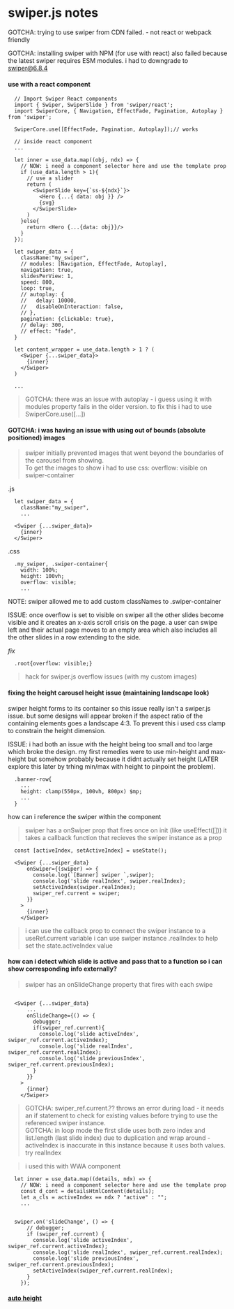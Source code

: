 # swiper.js notes

GOTCHA: trying to use swiper from CDN failed. - not react or webpack friendly

GOTCHA: installing swiper with NPM (for use with react) also failed because the latest swiper requires ESM modules.
i had to downgrade to swiper@6.8.4

#### use with a react component

```
  // Import Swiper React components
  import { Swiper, SwiperSlide } from 'swiper/react';
  import SwiperCore, { Navigation, EffectFade, Pagination, Autoplay } from 'swiper';

  SwiperCore.use([EffectFade, Pagination, Autoplay]);// works

  // inside react component
  ...

  let inner = use_data.map((obj, ndx) => { 
    // NOW: i need a component selector here and use the template prop
    if (use_data.length > 1){
      // use a slider
      return (
        <SwiperSlide key={`ss-${ndx}`}>
          <Hero {...{ data: obj }} />
          {svg}
        </SwiperSlide>
      )
    }else{
      return <Hero {...{data: obj}}/>
    }
  });

  let swiper_data = {
    className:"my_swiper",
    // modules: [Navigation, EffectFade, Autoplay],
    navigation: true,
    slidesPerView: 1,
    speed: 800,
    loop: true,
    // autoplay: {
    //   delay: 10000,
    //   disableOnInteraction: false,
    // },
    pagination: {clickable: true},
    // delay: 300,
    // effect: "fade",
  }

  let content_wrapper = use_data.length > 1 ? (
    <Swiper {...swiper_data}>
      {inner}
    </Swiper>
  )

  ...

```
> GOTCHA: there was an issue with autoplay - i guess using it with modules property fails in the older version.
> to fix this i had to use SwiperCore.use([...])

#### GOTCHA: i was having an issue with using out of bounds (absolute positioned) images   

> swiper initially prevented images that went beyond the boundaries of the carousel from showing.  
> To get the images to show i had to use css: overflow: visible on swiper-container

.js
```
  let swiper_data = {
    className:"my_swiper",
    ...
    
  <Swiper {...swiper_data}>
    {inner}
  </Swiper>
```

.css
```
  .my_swiper, .swiper-container{
    width: 100%;
    height: 100vh;
    overflow: visible;
    ...
```
NOTE: swiper allowed me to add custom classNames to .swiper-container

ISSUE: once overflow is set to visible on swiper all the other slides become visible and it creates
an x-axis scroll crisis on the page. a user can swipe left and their actual page moves to an empty area
which also includes all the other slides in a row extending to the side.

*fix*
```
  .root{overflow: visible;}
```
> hack for swiper.js overflow issues (with my custom images)   

#### fixing the height carousel height issue (maintaining landscape look)
swiper height forms to its container so this issue really isn't a swiper.js issue.  but some designs will appear broken if the aspect ratio of the containing elements goes a landscape 4:3. To prevent this i used css clamp to constrain the height dimension.

ISSUE: i had both an issue with the height being too small and too large which broke the design.
my first remedies were to use min-height and max-height but somehow probably because it didnt actually set height 
(LATER explore this later by trhing min/max with height to pinpoint the problem).

```
  .banner-row{
    ...
    height: clamp(550px, 100vh, 800px) $mp;
    ...
  }
```

how can i reference the swiper within the component

> swiper has a onSwiper prop that fires once on init (like useEffect([])) 
> it takes a callback function that recieves the swiper instance as a prop
```
  const [activeIndex, setActiveIndex] = useState();

  <Swiper {...swiper_data}
      onSwiper={(swiper) => {
        console.log(`[Banner] swiper `,swiper);
        console.log('slide realIndex', swiper.realIndex);
        setActiveIndex(swiper.realIndex);
        swiper_ref.current = swiper;
      }}
    >
      {inner}
    </Swiper>
```
> i can use the callback prop to connect the swiper instance to a useRef.current variable
> i can use swiper instance .realIndex to help set the state.activeIndex value

#### how can i detect which slide is active and pass that to a function so i can show corresponding info externally?

> swiper has an onSlideChange property that fires with each swipe
```

  <Swiper {...swiper_data}
      ...
      onSlideChange={() => {
        debugger;
        if(swiper_ref.current){
          console.log('slide activeIndex', swiper_ref.current.activeIndex);
          console.log('slide realIndex', swiper_ref.current.realIndex);
          console.log('slide previousIndex', swiper_ref.current.previousIndex);
        }
      }}
    >
      {inner}
    </Swiper>
```
> GOTCHA: swiper_ref.current.?? throws an error during load - it needs an if statement to check for existing values before trying to use the referenced swiper instance.   
> GOTCHA:  in loop mode the first slide uses both zero index and list.length (last slide index) due to duplication and wrap around - activeIndex is inaccurate in this instance because it uses both values. try realIndex

> i used this with WWA component

```
  let inner = use_data.map((details, ndx) => {
    // NOW: i need a component selector here and use the template prop
    const d_cont = detailsHtmlContent(details);
    let a_cls = activeIndex == ndx ? "active" : "";
    ...


  swiper.on('slideChange', () => {
      // debugger;
      if (swiper_ref.current) {
        console.log('slide activeIndex', swiper_ref.current.activeIndex);
        console.log('slide realIndex', swiper_ref.current.realIndex);
        console.log('slide previousIndex', swiper_ref.current.previousIndex);
        setActiveIndex(swiper_ref.current.realIndex);
      }
    });
```

#### [auto height](https://stackoverflow.com/questions/25946896/swiper-height-auto-resize)   

```

```